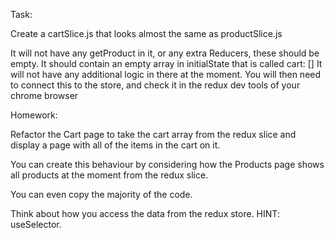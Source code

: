 Task:

Create a cartSlice.js that looks almost the same as productSlice.js

It will not have any getProduct in it, or any extra Reducers, these should be empty.
It should contain an empty array in initialState that is called cart: []
It will not have any additional logic in there at the moment.
You will then need to connect this to the store, and check it in the redux dev tools of your chrome browser

Homework:

Refactor the Cart page to take the cart array from the redux slice and display a page with all of the items in the cart on it.

You can create this behaviour by considering how the Products page shows all products at the moment from the redux slice.

You can even copy the majority of the code.

Think about how you access the data from the redux store. HINT: useSelector.
